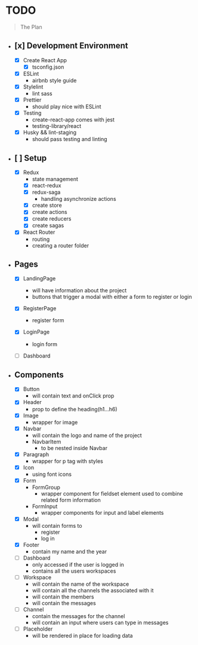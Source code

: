# TODO

> The Plan

- ## [x] Development Environment

  - [x] Create React App
    - [x] tsconfig.json
  - [x] ESLint
    - airbnb style guide
  - [x] Stylelint
    - lint sass
  - [x] Prettier
    - should play nice with ESLint
  - [x] Testing
    - create-react-app comes with jest
    - testing-library/react
  - [x] Husky && lint-staging
    - should pass testing and linting

- ## [ ] Setup

  - [x] Redux
    - state management
    - [x] react-redux
    - [x] redux-saga
      - handling asynchronize actions
    - [x] create store
    - [x] create actions
    - [x] create reducers
    - [x] create sagas
  - [x] React Router
    - routing
    - creating a router folder

- ## Pages

  - [x] LandingPage

    - will have information about the project
    - buttons that trigger a modal with either a form to register or login

  - [x] RegisterPage
    - register form
  - [x] LoginPage
    - login form
  - [ ] Dashboard

- ## Components
  - [x] Button
    - will contain text and onClick prop
  - [x] Header
    - prop to define the heading(h1...h6)
  - [x] Image
    - wrapper for image
  - [x] Navbar
    - will contain the logo and name of the project
    - NavbarItem
      - to be nested inside Navbar
  - [x] Paragraph
    - wrapper for p tag with styles
  - [x] Icon
    - using font icons
  - [x] Form
    - FormGroup
      - wrapper component for fieldset element used to combine related form information
    - FormInput
      - wrapper components for input and label elements
  - [x] Modal
    - will contain forms to
      - register
      - log in
  - [x] Footer
    - contain my name and the year
  - [ ] Dashboard
    - only accessed if the user is logged in
    - contains all the users workspaces
  - [ ] Workspace
    - will contain the name of the workspace
    - will contain all the channels the associated with it
    - will contain the members
    - will contain the messages
  - [ ] Channel
    - contain the messages for the channel
    - will contain an input where users can type in messages
  - [ ] Placeholder
    - will be rendered in place for loading data
